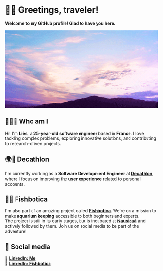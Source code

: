 # 👋🏼 Greetings, traveler!

**Welcome to my GitHub profile! Glad to have you here.**

<p align="center">
  <img src="seamless_sky.gif" alt="Seamless Sky" style="width: 100vw; height: 256px; object-fit: cover;">
</p>

## 🧑‍💻❔ Who am I

Hi! I'm **Liès**, a **25-year-old software engineer** based in **France**. I love tackling complex problems, exploring
innovative solutions, and contributing to research-driven projects.

## 🌍🏅 Decathlon

I'm currently working as a **Software Development Engineer** at [**Decathlon**](https://sustainability.decathlon.com/),
where I focus on improving the **user experience** related to personal accounts.

## 🐠📱 Fishbotica

I'm also part of an amazing project called [**Fishbotica**](https://fishbotica.fr/). We're on a mission to make **aquarium keeping** accessible to both beginners and experts.  
The project is still in its early stages, but is incubated at [**Nausicaá**](https://www.nausicaa.fr/en) and actively
followed by them. Join us on social media to be part of the adventure!

## 📇 Social media

🔗 [**LinkedIn: Me**](https://www.linkedin.com/in/liès-tiguercha/)  
🔗 [**LinkedIn: Fishbotica**](https://www.linkedin.com/company/fishbotica/)  